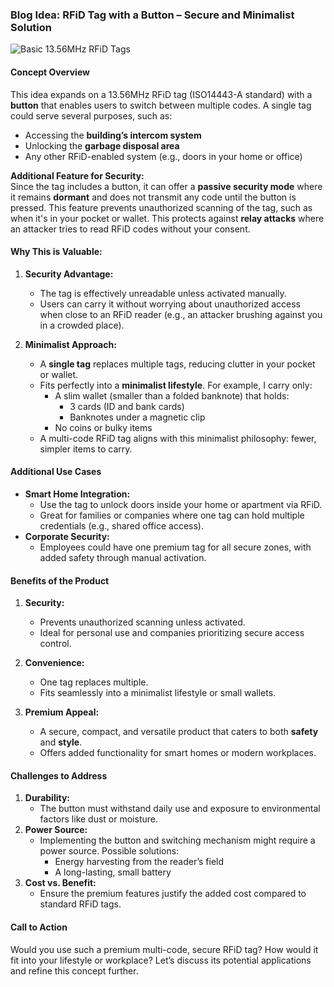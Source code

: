 ### Blog Idea: RFiD Tag with a Button – Secure and Minimalist Solution

![Basic 13.56MHz RFiD Tags](https://cdn1-shop.mikroe.com/img/product/rfid-tag-1356mhz/rfid-tag-1356mhz-large_default-1.jpg)

#### Concept Overview

This idea expands on a 13.56MHz RFiD tag (ISO14443-A standard) with a **button** that enables users to switch between multiple codes. A single tag could serve several purposes, such as:

*   Accessing the **building’s intercom system**
*   Unlocking the **garbage disposal area**
*   Any other RFiD-enabled system (e.g., doors in your home or office)

**Additional Feature for Security:**  
Since the tag includes a button, it can offer a **passive security mode** where it remains **dormant** and does not transmit any code until the button is pressed. This feature prevents unauthorized scanning of the tag, such as when it's in your pocket or wallet. This protects against **relay attacks** where an attacker tries to read RFiD codes without your consent.

#### Why This is Valuable:

1.  **Security Advantage:**
    
    *   The tag is effectively unreadable unless activated manually.
    *   Users can carry it without worrying about unauthorized access when close to an RFiD reader (e.g., an attacker brushing against you in a crowded place).
2.  **Minimalist Approach:**
    
    *   A **single tag** replaces multiple tags, reducing clutter in your pocket or wallet.
    *   Fits perfectly into a **minimalist lifestyle**. For example, I carry only:
        *   A slim wallet (smaller than a folded banknote) that holds:
            *   3 cards (ID and bank cards)
            *   Banknotes under a magnetic clip
        *   No coins or bulky items
    *   A multi-code RFiD tag aligns with this minimalist philosophy: fewer, simpler items to carry.

#### Additional Use Cases

*   **Smart Home Integration:**
    *   Use the tag to unlock doors inside your home or apartment via RFiD.
    *   Great for families or companies where one tag can hold multiple credentials (e.g., shared office access).
*   **Corporate Security:**
    *   Employees could have one premium tag for all secure zones, with added safety through manual activation.

#### Benefits of the Product

1.  **Security:**
    
    *   Prevents unauthorized scanning unless activated.
    *   Ideal for personal use and companies prioritizing secure access control.
2.  **Convenience:**
    
    *   One tag replaces multiple.
    *   Fits seamlessly into a minimalist lifestyle or small wallets.
3.  **Premium Appeal:**
    
    *   A secure, compact, and versatile product that caters to both **safety** and **style**.
    *   Offers added functionality for smart homes or modern workplaces.

#### Challenges to Address

1.  **Durability:**
    *   The button must withstand daily use and exposure to environmental factors like dust or moisture.
2.  **Power Source:**
    *   Implementing the button and switching mechanism might require a power source. Possible solutions:
        *   Energy harvesting from the reader’s field
        *   A long-lasting, small battery
3.  **Cost vs. Benefit:**
    *   Ensure the premium features justify the added cost compared to standard RFiD tags.

#### Call to Action

Would you use such a premium multi-code, secure RFiD tag? How would it fit into your lifestyle or workplace? Let’s discuss its potential applications and refine this concept further.